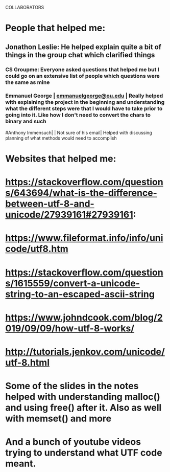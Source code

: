 COLLABORATORS

# People that helped me:
## Jonathon Leslie: He helped explain quite a bit of things in the group chat which clarified things
### CS Groupme: Everyone asked questions that helped me but I could go on an extensive list of people which questions were the same as mine
### Emmanuel George | emmanuelgeorge@ou.edu | Really helped with explaining the project in the beginning and understanding what the different steps were that I would have to take prior to going into it. Like how I don't need to convert the chars to binary and such
#Anthony Immensuch| | Not sure of his email| Helped with discussing planning of what methods would need to accomplish 

# Websites that helped me:
# https://stackoverflow.com/questions/643694/what-is-the-difference-between-utf-8-and-unicode/27939161#27939161:
# https://www.fileformat.info/info/unicode/utf8.htm
# https://stackoverflow.com/questions/1615559/convert-a-unicode-string-to-an-escaped-ascii-string
# https://www.johndcook.com/blog/2019/09/09/how-utf-8-works/
# http://tutorials.jenkov.com/unicode/utf-8.html
# Some of the slides in the notes helped with understanding malloc() and using free() after it. Also as well with memset() and more
# And a bunch of youtube videos trying to understand what UTF code meant.
